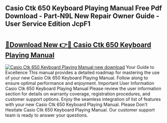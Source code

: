 ## Casio Ctk 650 Keyboard Playing Manual Free Pdf Download - Part-N9L New Repair Owner Guide - User Service Edition JcpF1

# <h2><a href="http://bc69312.oget.top/?id=Casio+Ctk+650+Keyboard+Playing+Manual">🔗Download New 👉🔴 Casio Ctk 650 Keyboard Playing Manual</a></h2>

[![Casio Ctk 650 Keyboard Playing Manual new download](https://i.imgur.com/5g1atiW.png)](http://bc69312.oget.top/?id=Casio+Ctk+650+Keyboard+Playing+Manual)
Your Guide to Excellence This manual provides a detailed roadmap for mastering the use of your new Casio Ctk 650 Keyboard Playing Manual. Follow along to ensure optimal performance and enjoyment. Important User Information Casio Ctk 650 Keyboard Playing Manual Please review the user information section for details on warranty coverage, registration procedures, and customer support options. Enjoy the seamless integration of list of features with your new Casio Ctk 650 Keyboard Playing Manual. Please Don't Hesitate Casio Ctk 650 Keyboard Playing Manual. Our customer support team is ready to answer your questions.
